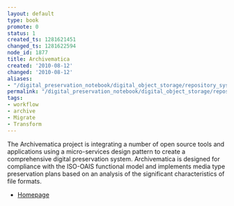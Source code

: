 ```yaml
---
layout: default
type: book
promote: 0
status: 1
created_ts: 1281621451
changed_ts: 1281622594
node_id: 1877
title: Archivematica
created: '2010-08-12'
changed: '2010-08-12'
aliases:
- "/digital_preservation_notebook/digital_object_storage/repository_systems/archivematica/"
permalink: "/digital_preservation_notebook/digital_object_storage/repository_systems/archivematica/"
tags:
- workflow
- archive
- Migrate
- Transform
---
```

The Archivematica project is integrating a number of open source tools and applications using a micro-services design pattern to create a comprehensive digital preservation system. Archivematica is designed for compliance with the ISO-OAIS functional model and implements media type preservation plans based on an analysis of the significant characteristics of file formats.

* [Homepage](http://archivematica.org)
